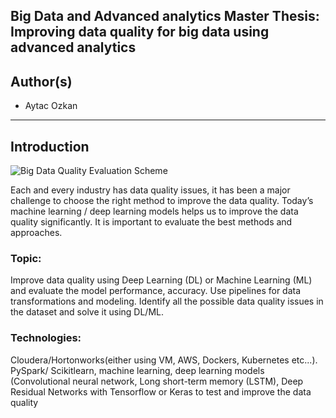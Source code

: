 ## Big Data and Advanced analytics Master Thesis: Improving data quality for big data using advanced analytics

## Author(s)
*   Aytac Ozkan

--------------------------------------------------------------------------------

## Introduction

![Big Data Quality Evaluation Scheme](https://github.com/aytacozkan/eisti.big.data.mt.DQ/blob/master/Chapter3/Figs/Raster/big_data_quality_evaluation_scheme.png?raw=true)

Each and every industry has data quality issues, it has been a major challenge to choose the right method
to improve the data quality. Today’s machine learning / deep learning models helps us to improve the
data quality significantly. It is important to evaluate the best methods and approaches.

### Topic:
Improve data quality using Deep Learning (DL) or Machine Learning (ML) and evaluate the model
performance, accuracy. Use pipelines for data transformations and modeling. Identify all the possible
data quality issues in the dataset and solve it using DL/ML.

### Technologies: 

Cloudera/Hortonworks(either using VM, AWS, Dockers, Kubernetes etc...). PySpark/ Scikitlearn, machine learning, deep learning models (Convolutional neural network, Long short-term memory
(LSTM), Deep Residual Networks with Tensorflow or Keras to test and improve the data quality
